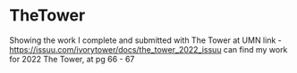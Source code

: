 # TheTower
Showing the work I complete and submitted with The Tower at UMN 
link - https://issuu.com/ivorytower/docs/the_tower_2022_issuu
can find my work for 2022 The Tower, at pg 66 - 67

